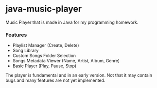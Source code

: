 # java-music-player
Music Player that is made in Java for my programming homework.

### Features

- Playlist Manager (Create, Delete)
- Song Library
- Custom Songs Folder Selection
- Songs Metadata Viewer (Name, Artist, Album, Genre)
- Basic Player (Play, Pause, Stop)

The player is fundamental and in an early version. Not that it may contain bugs and many features are not yet implemented.
